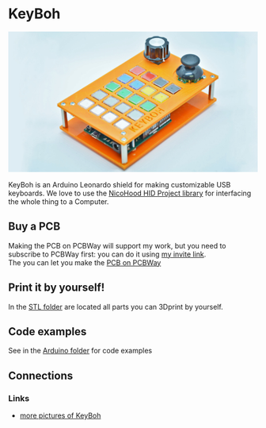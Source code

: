# KeyBoh

![image](./media/keyboh_16_9.jpg)

KeyBoh is an Arduino Leonardo shield for making customizable USB keyboards. We love to use the [NicoHood HID Project library](https://github.com/NicoHood/HID) for interfacing the whole thing to a Computer.

## Buy a PCB  
Making the PCB on PCBWay will support my work, but you need to subscribe to PCBWay first: you can do it using [my invite link](https://www.pcbway.com/setinvite.aspx?inviteid=355653&from=settorezero2020).  
The you can let you make the [PCB on PCBWay](https://www.pcbway.com/)

## Print it by yourself!
In the [STL folder](./stl) are located all parts you can 3Dprint by yourself. 

## Code examples
See in the [Arduino folder](./arduino) for code examples

## Connections

### Links
- [more pictures of KeyBoh](https://photos.app.goo.gl/CL2jDvoLArWxuAqx8)

